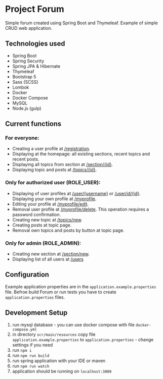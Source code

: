 # **Project Forum**
Simple forum created using Spring Boot and Thymeleaf.
Example of simple CRUD web application. 

## Technologies used
- Spring Boot
- Spring Security
- Spring JPA & Hibernate
- Thymeleaf
- Bootstrap 5
- Sass (SCSS)
- Lombok
- Docker
- Docker Compose
- MySQL
- Node.js (gulp)


## Current functions
### For everyone: 
- Creating a user profile at [/registration](http://localhost:8080/forum/registration).
- Displaying at the homepage: all existing sections, recent topics and recent posts.
- Displaying all topics from section at [/section/{id}](http://localhost:8080/forum/section/1).
- Displaying topic and posts at [/topics/{id}](http://localhost:8080/forum/topics/1).

### Only for authorized user (ROLE_USER):
- Displaying of user profiles at [/user/{username}](http://localhost:8080/forum/user/user) or [/user/id/{id}](http://localhost:8080/forum/user/id/1). Displaying your own profile at [/myprofile](http://localhost:8080/forum/myprofile).
- Editing your profile at [/myprofile/edit](http://localhost:8080/forum/myprofile/edit).
- Removal user profile at [/myprofile/delete](http://localhost:8080/forum/myprofile/delete). This operation requires a password confirmation.
- Creating new topic at [/topics/new](http://localhost:8080/forum/topics/new).
- Creating posts at topic page.
- Removal own topics and posts by button at topic page.

### Only for admin (ROLE_ADMIN): 
- Creating new section at [/section/new](http://localhost:8080/forum/section/new).
- Displaying list of all users at [/users](http://localhost:8080/forum//users)

## Configuration
Example application properties are in the `application.example.properties` file.
Befroe build Forum or run tests you have to create `application.properties` files.

## Development Setup

1. run mysql database - you can use docker compose with file `docker-compose.yml`
1. in directory `scr/main/resources` copy file `application.example.properties` to `application.properties` - change settings if you need
1. run `npm i `
1. run `npm run build`
1. run spring application with your IDE or maven
1. run `npm run watch`
1. application should be running on `localhost:3000`